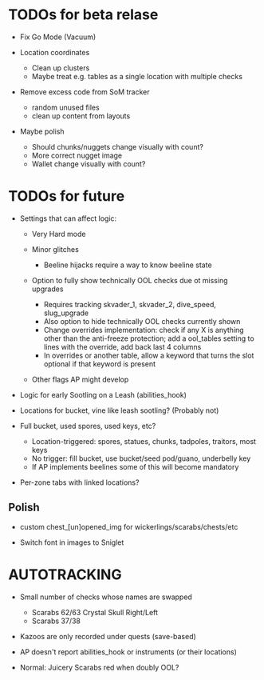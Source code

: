 # TODOs for beta relase

* Fix Go Mode (Vacuum)

* Location coordinates
  * Clean up clusters
  * Maybe treat e.g. tables as a single location with multiple checks

* Remove excess code from SoM tracker
  * random unused files
  * clean up content from layouts

* Maybe polish
  * Should chunks/nuggets change visually with count?
  * More correct nugget image
  * Wallet change visually with count?

# TODOs for future

* Settings that can affect logic:

  * Very Hard mode

  * Minor glitches
    * Beeline hijacks require a way to know beeline state

  * Option to fully show technically OOL checks due ot missing upgrades
    * Requires tracking skvader_1, skvader_2, dive_speed, slug_upgrade
    * Also option to hide technically OOL checks currently shown
    * Change overrides implementation: check if any X is anything other than the anti-freeze protection; add a ool_tables setting to lines with the override, add back last 4 columns
    * In overrides or another table, allow a keyword that turns the slot optional if that keyword is present

  * Other flags AP might develop

* Logic for early Sootling on a Leash (abilities_hook) 

* Locations for bucket, vine like leash sootling? (Probably not)

* Full bucket, used spores, used keys, etc?
  * Location-triggered: spores, statues, chunks, tadpoles, traitors, most keys
  * No trigger: fill bucket, use bucket/seed pod/guano, underbelly key
  * If AP implements beelines some of this will become mandatory

* Per-zone tabs with linked locations?

## Polish

* custom chest_[un]opened_img for wickerlings/scarabs/chests/etc

* Switch font in images to Sniglet

# AUTOTRACKING

* Small number of checks whose names are swapped
  * Scarabs 62/63 Crystal Skull Right/Left
  * Scarabs 37/38

* Kazoos are only recorded under quests (save-based)

* AP doesn't report abilities_hook or instruments (or their locations)

* Normal: Juicery Scarabs red when doubly OOL?
